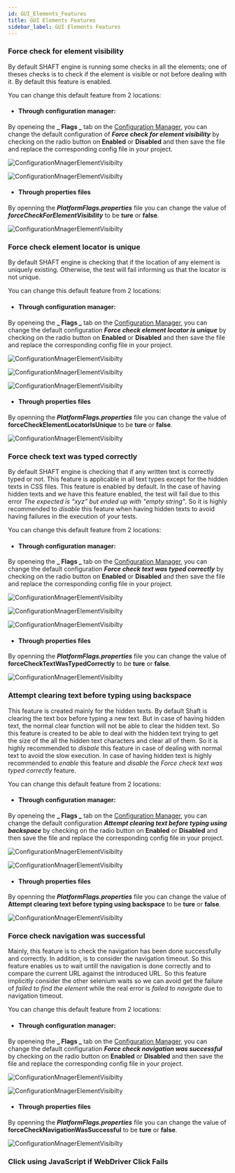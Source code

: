 ```yaml
---
id: GUI_Elements_Features
title: GUI Elements Features
sidebar_label: GUI Elements Features
---
```


### Force check for element visibility

By default SHAFT engine is running some checks in all the elements; one of theses checks is to check if the element is visible or not before dealing with it. By default this feature is enabled. 

You can change this default feature from 2 locations:

* #### Through configuration manager:

By openeing the **_ Flags _** tab on the [Configuration Manager](https://shafthq.github.io/SHAFT_ENGINE/ "Configuration Manager"), you can change the default configuration of **_Force check for element visibility_** by checking on the radio button on **Enabled** or **Disabled** and then save the file and replace the corresponding config file in your project.


![ConfigurationMnagerElementVisibilty](imgs/ElementsFeatures/ForceCheckElementsVisibility.jpg)

![ConfigurationMnagerElementVisibilty](imgs/ElementsFeatures/GeneratePropertiesFile.jpg)

* #### Through properties files

By openning the **_PlatformFlags.properties_** file you can change the value of **_forceCheckForElementVisibility_** to be **ture** or **false**.

![ConfigurationMnagerElementVisibilty](imgs/ElementsFeatures/ChangeForceCheckElementVisibilty.jpg)

### Force check element locator is unique
By default SHAFT engine is checking that if the location of any element is uniquely existing. Otherwise, the test will fail informing us that the locator is not unique. 

You can change this default feature from 2 locations:

* #### Through configuration manager:

By openeing the **_ Flags _** tab on the [Configuration Manager](https://shafthq.github.io/SHAFT_ENGINE/ "Configuration Manager"), you can change the default configuration **_Force check element locator is unique_** by checking on the radio button on **Enabled** or **Disabled** and then save the file and replace the corresponding config file in your project.


![ConfigurationMnagerElementVisibilty](imgs/ElementsFeatures/ForceCheckElementLocatorIsUnique.jpg)

![ConfigurationMnagerElementVisibilty](imgs/ElementsFeatures/GeneratePropertiesFile.jpg)

![ConfigurationMnagerElementVisibilty](imgs/ElementsFeatures/ReplaceFlagsFile.jpg)

* #### Through properties files

By openning the **_PlatformFlags.properties_** file you can change the value of **forceCheckElementLocatorIsUnique** to be **ture** or **false**.

![ConfigurationMnagerElementVisibilty](imgs/ElementsFeatures/PropertiesForceCheckElementLocatorIsUnique.jpg)

### Force check text was typed correctly

By default SHAFT engine is checking that if any written  text is correctly typed or not. This feature is applicable in all text types except for the hidden texts in CSS files. This feature is enabled by default. In the case of having hidden texts and we have this feature enabled, the test will fail due to this error _The expected is "xyz" but ended up with "empty string"_. So it is highly recommended to _disable_ this feature when having hidden texts to avoid having failures in the execution of your tests. 

You can change this default feature from 2 locations:

* #### Through configuration manager:

By openeing the **_ Flags _** tab on the [Configuration Manager](https://shafthq.github.io/SHAFT_ENGINE/ "Configuration Manager"), you can change the default configuration **_Force check text was typed correctly_** by checking on the radio button on **Enabled** or **Disabled** and then save the file and replace the corresponding config file in your project.


![ConfigurationMnagerElementVisibilty](imgs/ElementsFeatures/CMCorrectlyTyped.jpg)

![ConfigurationMnagerElementVisibilty](imgs/ElementsFeatures/GeneratePropertiesFile.jpg)

![ConfigurationMnagerElementVisibilty](imgs/ElementsFeatures/ReplaceFlagsFile.jpg)

* #### Through properties files

By openning the **_PlatformFlags.properties_** file you can change the value of **forceCheckTextWasTypedCorrectly** to be **ture** or **false**.

![ConfigurationMnagerElementVisibilty](imgs/ElementsFeatures/propCorrectlyTyped.jpg)

### Attempt clearing text before typing using backspace

This feature is created mainly for the hidden texts. By default Shaft is clearing the text box before typing a new text. But in case of having hidden text, the normal clear function will not be able to clear the hidden text. So this feature is created to be able to deal with the hidden text trying to get the size of the all the hidden text characters and clear all of them. So it is highly recommended to _disbale_ this feature in case of dealing with normal text to avoid the slow execution. In case of having hidden text is highly recommended to _enable_ this feature and _disable_ the _Force check text was typed correctly_ feature. 

You can change this default feature from 2 locations:

* #### Through configuration manager:

By openeing the **_ Flags _** tab on the [Configuration Manager](https://shafthq.github.io/SHAFT_ENGINE/ "Configuration Manager"), you can change the default configuration **_Attempt clearing text before typing using backspace_** by checking on the radio button on **Enabled** or **Disabled** and then save the file and replace the corresponding config file in your project.


![ConfigurationMnagerElementVisibilty](imgs/ElementsFeatures/CMClearingText.jpg)

![ConfigurationMnagerElementVisibilty](imgs/ElementsFeatures/ReplaceFlagsFile.jpg)

* #### Through properties files

By openning the **_PlatformFlags.properties_** file you can change the value of **Attempt clearing text before typing using backspace** to be **ture** or **false**.

![ConfigurationMnagerElementVisibilty](imgs/ElementsFeatures/propClearingText.jpg)

### Force check navigation was successful

Mainly, this feature is to check the navigation has been done successfully and correctly. In addition, is to consider the navigation timeout. So this feature enables us to wait untill the navigation is done correctly and to compare the current URL against the introduced URL. So this feature implicitly consider the other selenium waits so we can avoid get the failure of _failed to find the element_ while the real error is _failed to navigate_ due to navigation timeout.

You can change this default feature from 2 locations:

* #### Through configuration manager:

By openeing the **_ Flags _** tab on the [Configuration Manager](https://shafthq.github.io/SHAFT_ENGINE/ "Configuration Manager"), you can change the default configuration **_Force check navigation was successful_** by checking on the radio button on **Enabled** or **Disabled** and then save the file and replace the corresponding config file in your project.


![ConfigurationMnagerElementVisibilty](imgs/ElementsFeatures/CMnavigationIsCorrect.jpg)

![ConfigurationMnagerElementVisibilty](imgs/ElementsFeatures/ReplaceFlagsFile.jpg)

* #### Through properties files

By openning the **_PlatformFlags.properties_** file you can change the value of **forceCheckNavigationWasSuccessful** to be **ture** or **false**.

![ConfigurationMnagerElementVisibilty](imgs/ElementsFeatures/propNavigationIsCorrect.jpg)

### Click using JavaScript if WebDriver Click Fails